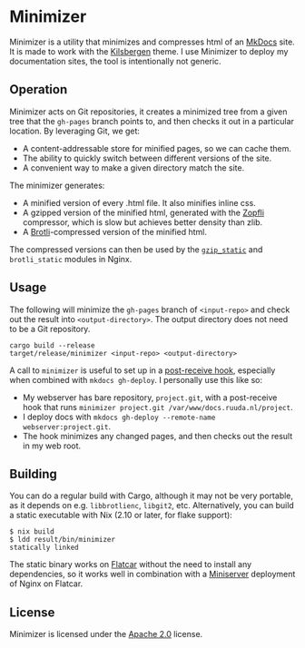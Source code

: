 # Minimizer

Minimizer is a utility that minimizes and compresses html of an [MkDocs][mkdocs]
site. It is made to work with the [Kilsbergen][kilsbergen] theme. I use
Minimizer to deploy my documentation sites, the tool is intentionally not
generic.

[mkdocs]:     https://www.mkdocs.org/
[kilsbergen]: https://github.com/ruuda/kilsbergen

## Operation

Minimizer acts on Git repositories, it creates a minimized tree from a given
tree that the `gh-pages` branch points to, and then checks it out in a
particular location. By leveraging Git, we get:

 * A content-addressable store for minified pages, so we can cache them.
 * The ability to quickly switch between different versions of the site.
 * A convenient way to make a given directory match the site.

The minimizer generates:

 * A minified version of every .html file. It also minifies inline css.
 * A gzipped version of the minified html, generated with the [Zopfli][zopfli]
   compressor, which is slow but achieves better density than zlib.
 * A [Brotli][brotli]-compressed version of the minified html.

The compressed versions can then be used by the [`gzip_static`][gzstatic] and
`brotli_static` modules in Nginx.

[zopfli]:   https://github.com/google/zopfli
[brotli]:   https://github.com/google/brotli
[gzstatic]: https://nginx.org/en/docs/http/ngx_http_gzip_static_module.html

## Usage

The following will minimize the `gh-pages` branch of `<input-repo>` and check
out the result into `<output-directory>`. The output directory does not need to
be a Git repository.

    cargo build --release
    target/release/minimizer <input-repo> <output-directory>

A call to `minimizer` is useful to set up in a [post-receive hook][hook],
especially when combined with `mkdocs gh-deploy`. I personally use this like so:

 * My webserver has bare repository, `project.git`, with a post-receive hook
   that runs `minimizer project.git /var/www/docs.ruuda.nl/project`.
 * I deploy docs with `mkdocs gh-deploy --remote-name webserver:project.git`.
 * The hook minimizes any changed pages, and then checks out the result in my
   web root.

[hook]: https://git-scm.com/book/en/v2/Customizing-Git-Git-Hooks

## Building

You can do a regular build with Cargo, although it may not be very portable, as
it depends on e.g. `libbrotlienc`, `libgit2`, etc. Alternatively, you can build
a static executable with Nix (2.10 or later, for flake support):

    $ nix build
    $ ldd result/bin/minimizer
    statically linked

The static binary works on [Flatcar][flatcar] without the need to install any
dependencies, so it works well in combination with a [Miniserver][miniserver]
deployment of Nginx on Flatcar.

[flatcar]: https://www.flatcar.org/
[miniserver]: https://github.com/ruuda/miniserver

## License

Minimizer is licensed under the [Apache 2.0][apache2] license.

[apache2]: https://www.apache.org/licenses/LICENSE-2.0
